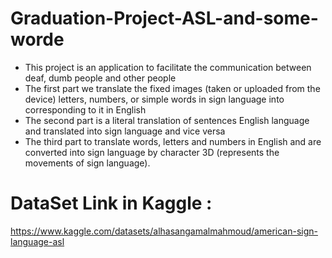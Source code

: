 # Graduation-Project-ASL-and-some-worde
* This project is an application to facilitate the communication between deaf, dumb people and other people
* The first part we translate the fixed images (taken or uploaded from the device) letters, numbers, or simple words in sign language into corresponding to it in English
* The second part is a literal translation of sentences English language and translated into sign language and vice versa
* The third part to translate words, letters and numbers in English and are converted into sign language by character 3D (represents the movements of sign language).

# DataSet Link in Kaggle : 
https://www.kaggle.com/datasets/alhasangamalmahmoud/american-sign-language-asl

